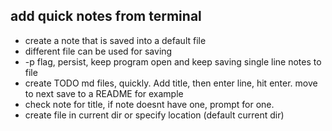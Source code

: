 ## add quick notes from terminal
-   create a note that is saved into a default file
-	different file can be used for saving
-	-p flag, persist, keep program open and keep saving single line notes to file
-	create TODO md files, quickly. Add title, then enter line, hit enter. move to next save to a README for example
-	check note for title, if note doesnt have one, prompt for one.
-	create file in current dir or specify location (default current dir)
